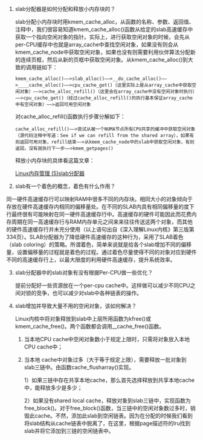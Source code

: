 1. slab分配器是如何分配和释放小内存块的？

   slab分配小内存块时用kmem_cache_alloc，从函数的名称、参数、返回值、注释中，我们很容易知道kmem_cache_alloc()函数从给定的slab高速缓存中获取一个指向空闲对象的指针。实际上，进行获取空闲对象的时候，会先从per-CPU缓存中也就是array_cache中查找空闲对象，如果没有则会从kmem_cache_node中获取空闲对象，如果也没有则需要利用伙伴算法分配新的连续页框，然后从新的页框中获取空闲对象。从kmem_cache_alloc()到大致的调用链如下：

   ```
   kmem_cache_alloc()——>slab_alloc()——>__do_cache_alloc()——>____cache_alloc()——>cpu_cache_get()（这里实际上是从array_cache中获取空闲对象）——>cache_alloc_refill()（这里会在array_cache中没有空闲对象时执行）——>cpu_cache_get()（经过cache_alloc_refill()的执行基本保证array_cache中有空闲对象）——>返回可用空闲对象
   ```

   对cache_alloc_refill()函数执行步骤分解如下：

   ```
   cache_alloc_refill()——>尝试从被一个NUMA节点所有CPU共享的缓冲中获取空闲对象（源代码注释中写道：See if we can refill from the shared array），如果有则返回可用对象，refill结束——>从kmem_cache_node中的slab中获取空闲对象，有则返回，没有就执行下一步——>kmem_getpages()
   ```

   释放小内存块的具体看这篇文章：

   [Linux内存管理 (5)slab分配器](https://www.cnblogs.com/arnoldlu/p/8215414.html)

2. slab有一个着色的概念，着色有什么作用？

同一硬件高速缓存行可以映射RAM中很多不同的内存块。相同大小的对象倾向于存放在硬件高速缓存内相同的偏移量处。在不同的SLAB内具有相同偏移量的度下行最终很有可能映射在同一硬件高速缓存行中。高速缓存的硬件可能因此而花费内存周期在同一高速缓存行与RAM内存单元之间来来往往传送这两个对象，而其他的硬件高速缓存行并未充分使用（以上语句出自《深入理解Linux内核》第三版第334页）。SLAB分配器为了降低硬件高速缓存的这种行为，采用了SLAB着色（slab  coloring）的策略。所谓着色，简单来说就是给各个slab增加不同的偏移量，设置偏移量的过程就是着色的过程。通过着色尽量使得不同的对象对应到硬件不同的高速缓存行上，以最大限度的利用硬件高速缓存，提升系统效率。

3. slab分配器中的slab对象有没有根据Per-CPU做一些优化？

   提前分配好一些资源放在一个per-cpu cache中。这样做可以减少不同CPU之间对锁的竞争，也可以减少对slab中各种链表的操作。

4. slab增加并导致大量不用的空闲对象，该如何解决？

    Linux内核中将对象释放到slab中上层所用函数为kfree()或kmem_cache_free()。两个函数都会调用__cache_free()函数。

   1. 当本地CPU cache中空闲对象数小于规定上限时，只需将对象放入本地CPU cache中；

   2. 当本地 cache中对象过多（大于等于规定上限），需要释放一批对象到slab三链中。由函数cache_flusharray()实现。

      1）如果三链中存在共享本地cache，那么首先选择释放到共享本地cache中，能释放多少是多少；

      2）如果没有shared local cache，释放对象到slab三链中，实现函数为free_block()。对于free_block()函数，当三链中的空闲对象数过多时，销毁此cache。不然，添加此slab到空闲链表。因为在分配的时候我们看到将slab结构从cache链表中脱离了，在这里，根据page描述符的lru找到slab并将它添加到三链的空闲链表中。
      